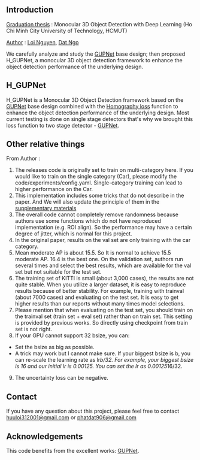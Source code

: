 ## Introduction 
<ins>Graduation thesis</ins> : Monocular 3D Object Detection with Deep Learning  (Ho Chi Minh City University of Technology, HCMUT)

<ins>Author</ins> : [Loi Nguyen](mailto:huuloi312001@gmail.com), [Dat Ngo](mailto:phatdat906@gmail.com)

We carefully analyze and study the [GUPNet](https://arxiv.org/abs/2107.13774) base design; then proposed H_GUPNet, a monocular 3D object detection framework to enhance the object detection performance of the underlying design.

## H_GUPNet

H_GUPNet is a Monocular 3D Object Detection framework based on the [GUPNet](https://arxiv.org/abs/2107.13774) base design combined with the [Homography loss](https://arxiv.org/abs/2204.00754) function to enhance the object detection performance of the underlying design. Most current testing is done on single stage detectors that's why we brought this loss function to two stage detector - [GUPNet](https://arxiv.org/abs/2107.13774).

## Other relative things
From Author :

1. The releases code is originally set to train on multi-category here. If you would like to train on the single category (Car), please modify the code/experiments/config.yaml. Single-category training can lead to higher performance on the Car. 
2. This implementation includes some tricks that do not describe in the paper. And We will also update the principle of them in the [supplementary materials](https://github.com/loiprocute/H_GUPNet/blob/main/pdf/supp.pdf)
3. The overall code cannot completely remove randomness because authors use some functions which do not have reproduced implementation (e.g. ROI align). So the performance may have a certain degree of jitter, which is normal for this project.
4. In the original paper, results on the val set are only training with the car category.
5. Mean moderate AP is about 15.5. So It is normal to achieve 15.5 moderate AP. 16.4 is the best one. On the validation set, authors run several times and select the best results, which are available for the val set but not suitable for the test set.
6. The training set of KITTI is small (about 3,000 cases), the results are not quite stable. When you utilize a larger dataset, it is easy to reproduce results because of better stability. For example, training with trainval (about 7000 cases) and evaluating on the test set. It is easy to get higher results than our reports without many times model selections.
7. Please mention that when evaluating on the test set, you should train on the trainval set (train set + eval set) rather than on train set. This setting is provided by previous works. So directly using checkpoint from train set is not right.
8. If your GPU cannot support 32 bsize, you can:
 - Set the bsize as big as possible.
 -  A trick may work but I cannot make sure. If your biggest bsize is b, you can re-scale the learning rate as lr*b/32. For example, your biggest bsize is 16 and our initial lr is 0.00125. You can set the lr as 0.00125*16/32.
9. The uncertainty loss can be negative.

## Contact

If you have any question about this project, please feel free to contact huuloi312001@gmail.com or phatdat906@gmail.com

## Acknowledgements
This code benefits from the excellent works: [GUPNet](https://github.com/SuperMHP/GUPNet).
